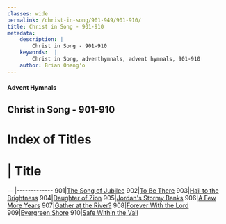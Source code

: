 ```yaml
---
classes: wide
permalink: /christ-in-song/901-949/901-910/
title: Christ in Song - 901-910
metadata:
    description: |
        Christ in Song - 901-910
    keywords:  |
        Christ in Song, adventhymnals, advent hymnals, 901-910
    author: Brian Onang'o
---
```


#### Advent Hymnals
## Christ in Song - 901-910

# Index of Titles
# | Title                        
-- |-------------
901|[The Song of Jubilee](/christ-in-song/901-949/901-910/The-Song-of-Jubilee)
902|[To Be There](/christ-in-song/901-949/901-910/To-Be-There)
903|[Hail to the Brightness](/christ-in-song/901-949/901-910/Hail-to-the-Brightness)
904|[Daughter of Zion](/christ-in-song/901-949/901-910/Daughter-of-Zion)
905|[Jordan's Stormy Banks](/christ-in-song/901-949/901-910/Jordan's-Stormy-Banks)
906|[A Few More Years](/christ-in-song/901-949/901-910/A-Few-More-Years)
907|[Gather at the River?](/christ-in-song/901-949/901-910/Gather-at-the-River)
908|[Forever With the Lord](/christ-in-song/901-949/901-910/Forever-With-the-Lord)
909|[Evergreen Shore](/christ-in-song/901-949/901-910/Evergreen-Shore)
910|[Safe Within the Vail](/christ-in-song/901-949/901-910/Safe-Within-the-Vail)